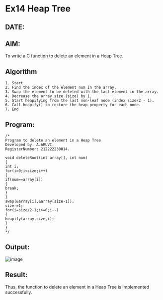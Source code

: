 # Ex14 Heap Tree
## DATE:
## AIM:
To write a C function to delete an element in a Heap Tree.

## Algorithm
```
1. Start 
2. Find the index of the element num in the array. 
3. Swap the element to be deleted with the last element in the array. 
4. Decrease the array size (size) by 1. 
5. Start heapifying from the last non-leaf node (index size/2 - 1). 
6. Call heapify() to restore the heap property for each node. 
7. End
``` 

## Program:
```
/*
Program to delete an element in a Heap Tree
Developed by: A.ARUVI.
RegisterNumber: 212222230014.

void deleteRoot(int array[], int num) 
{ 
int i; 
for(i=0;i<size;i++) 
{ 
if(num==array[i]) 
{ 
break; 
} 
} 
swap(&array[i],&array[size-1]); 
size-=1; 
for(i=size/2-1;i>=0;i--) 
{ 
heapify(array,size,i); 
} 
}
*/
```

## Output:

![image](https://github.com/user-attachments/assets/ae50b116-ec1f-4831-9e00-cea2cfcebb04)


## Result:
Thus, the function to delete an element in a Heap Tree is implemented successfully.
